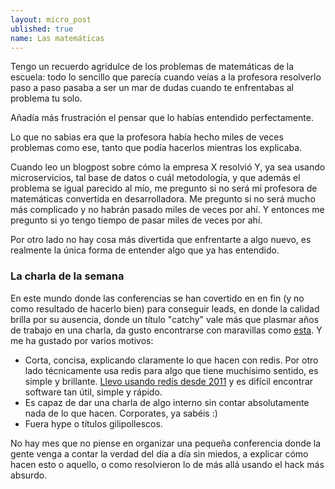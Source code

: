 ```yaml
---
layout: micro_post
ublished: true
name: Las matemáticas
---
```


Tengo un recuerdo agridulce de los problemas de matemáticas de la escuela: todo lo sencillo que parecía cuando veías a la profesora resolverlo paso a paso pasaba a ser un mar de dudas cuando te enfrentabas al problema tu solo.

Añadía más frustración el pensar que lo habías entendido perfectamente.

Lo que no sabias era que la profesora había hecho miles de veces problemas como ese, tanto que podía hacerlos mientras los explicaba.

Cuando leo un blogpost sobre cómo la empresa X resolvió Y, ya sea usando microservicios, tal base de datos o cuál metodología, y que además el problema se igual parecido al mío, me pregunto si no será mi profesora de matemáticas convertida en desarrolladora. Me pregunto si no será mucho más complicado y no habrán pasado miles de veces por ahí. Y entonces me pregunto si yo tengo tiempo de pasar miles de veces por ahí.

Por otro lado no hay cosa más divertida que enfrentarte a algo nuevo, es realmente la única forma de entender algo que ya has entendido.


### La charla de la semana

En este mundo donde las conferencias se han covertido en en fin (y no como resultado de hacerlo
bien) para conseguir leads, en donde la
calidad brilla por su ausencia, donde un título "catchy" vale más que plasmar años de trabajo en una
charla, da gusto encontrarse con maravillas como
[esta](https://www.youtube.com/watch?v=u-dfOsvzNEk). Y me ha gustado por varios motivos:

- Corta, concisa, explicando claramente lo que hacen con redis. Por otro lado técnicamente usa redis
  para algo que tiene muchísimo sentido, es simple y brillante. [Llevo usando redis desde 2011](http://blep.blogspot.com/2011/04/whitebrdme-detalles-tecnicos.html) y es difícil encontrar software tan útil, simple y rápido.
- Es capaz de dar una charla de algo interno sin contar absolutamente nada de lo que hacen.
  Corporates, ya sabéis :)
- Fuera hype o títulos gilipollescos.


No hay mes que no piense en organizar una pequeña conferencia donde la gente venga a contar
la verdad del día a día sin miedos, a explicar cómo hacen esto o aquello, o como resolvieron lo de
más allá usando el hack más absurdo.

